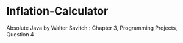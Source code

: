 # Inflation-Calculator
Absolute Java by Walter Savitch : Chapter 3, Programming Projects, Question 4
